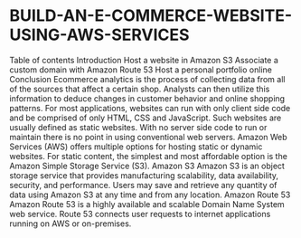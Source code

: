 # BUILD-AN-E-COMMERCE-WEBSITE-USING-AWS-SERVICES
Table of contents
Introduction
Host a website in Amazon S3
Associate a custom domain with Amazon Route 53
Host a personal portfolio online
Conclusion
Ecommerce analytics is the process of collecting data from all of the sources that affect a certain shop. Analysts can then utilize this information to deduce changes in customer behavior and online shopping patterns.
For most applications, websites can run with only client side code and be comprised of only HTML, CSS and JavaScript. Such websites are usually defined as static websites. With no server side code to run or maintain there is no point in using conventional web servers.
Amazon Web Services (AWS) offers multiple options for hosting static or dynamic websites. For static content, the simplest and most affordable option is the Amazon Simple Storage Service (S3).
Amazon S3
          Amazon S3 is an object storage service that provides manufacturing scalability, data availability, security, and performance. Users may save and retrieve any quantity of data using Amazon S3 at any time and from any location.
Amazon Route 53
 Amazon Route 53 is a highly available and scalable Domain Name System  web service. Route 53 connects user requests to internet applications running on AWS or on-premises.
 
